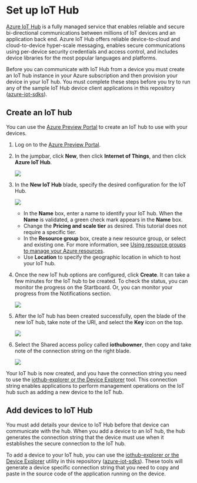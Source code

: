 # Set up IoT Hub

[Azure IoT Hub][iothub-landing] is a fully managed service that enables reliable and secure bi-directional communications between millions of IoT devices and an application back end. Azure IoT Hub offers reliable device-to-cloud and cloud-to-device hyper-scale messaging, enables secure communications using per-device security credentials and access control, and includes device libraries for the most popular languages and platforms.

Before you can communicate with IoT Hub from a device you must create an IoT hub instance in your Azure subscription and then provision your device in your IoT hub. You must complete these steps before you try to run any of the sample IoT Hub device client applications in this repository ([azure-iot-sdks](https://github.com/Azure/azure-iot-sdks)).

## Create an IoT hub

You can use the [Azure Preview Portal][azure-portal] to create an IoT hub to use with your devices.

1. Log on to the [Azure Preview Portal][azure-portal].

2. In the jumpbar, click **New**, then click **Internet of Things**, and then click **Azure IoT Hub**.

   ![][1]

3. In the **New IoT Hub** blade, specify the desired configuration for the IoT Hub.

   ![][2]

    * In the **Name** box, enter a name to identify your IoT hub. When the **Name** is validated, a green check mark appears in the **Name** box.
    * Change the **Pricing and scale tier** as desired. This tutorial does not require a specific tier.
    * In the **Resource group** box, create a new resource group, or select and existing one. For more information, see [Using resource groups to manage your Azure resources][resource-group-portal].
    * Use **Location** to specify the geographic location in which to host your IoT hub.  


4. Once the new IoT hub options are configured, click **Create**.  It can take a few minutes for the IoT hub to be created.  To check the status, you can monitor the progress on the Startboard. Or, you can monitor your progress from the Notifications section.

    ![][3]


5. After the IoT hub has been created successfully, open the blade of the new IoT hub, take note of the URI, and select the **Key** icon on the top.

    ![][4]

6. Select the Shared access policy called **iothubowner**, then copy and take note of the connection string on the right blade.

    ![][5]

Your IoT hub is now created, and you have the connection string you need to use the [iothub-explorer or the Device Explorer][lnk-manage-iothub] tool. This connection string enables applications to perform management operations on the IoT hub such as adding a new device to the IoT hub.


## Add devices to IoT Hub

You must add details your device to IoT Hub before that device can communicate with the hub. When you add a device to an IoT hub, the hub generates the connection string that the device must use when it establishes the secure connection to the IoT hub.

To add a device to your IoT hub, you can use the [iothub-explorer or the Device Explorer][lnk-manage-iothub] utility in this repository ([azure-iot-sdks](https://github.com/Azure/azure-iot-sdks)). These tools will generate a device specific connection string that you need to copy and paste in the source code of the application running on the device.


[iothub-landing]: http://azure.microsoft.com/documentation/services/iot-hub/
[azure-portal]: https://portal.azure.com
[manage-iothub-portal]: http://azure.microsoft.com/documentation/articles/iot-hub-manage-portal/
[lnk-manage-iothub]: manage_iot_hub.md
[resource-group-portal]: https://azure.microsoft.com/documentation/articles/resource-group-portal/

[1]: media/create-iot-hub1.png
[2]: media/create-iot-hub2.png
[3]: media/create-iot-hub3.png
[4]: media/create-iot-hub4.png
[5]: media/create-iot-hub5.png
